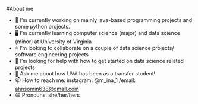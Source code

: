#About me



- 📑 I’m currently working on mainly java-based programming projects and some python projects.
- 🖥 I’m currently learning computer science (major) and data science (minor) at University of Virginia
- 🖱 I’m looking to collaborate on a couple of data science projects/ software engineering projects 
- 🤔 I’m looking for help with how to get started on data science related projects
- 💬 Ask me about how UVA has been as a transfer student!
- 📫 How to reach me: instagram: @m_ina_1 /email: ahnsomin638@gmail.com
- 😄 Pronouns: she/her/hers


